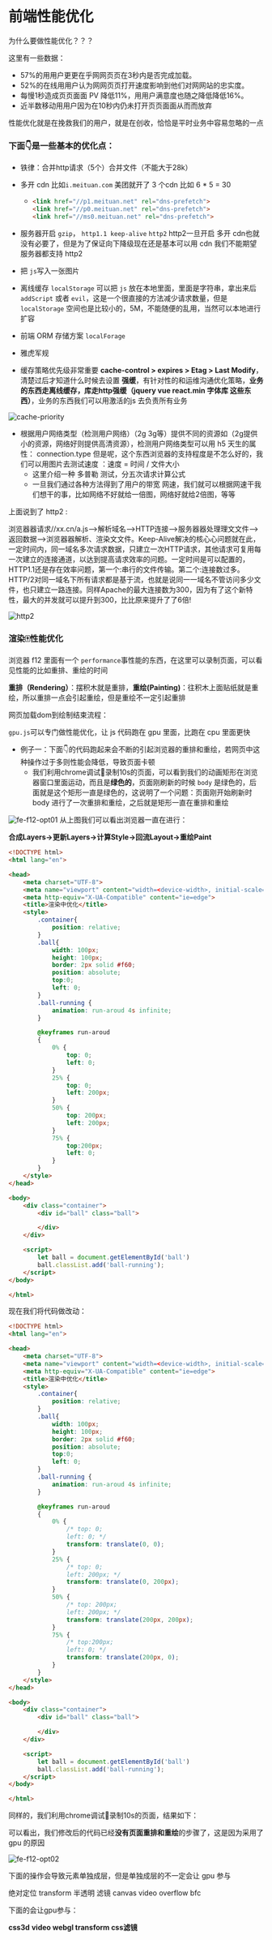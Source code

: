 # 前端性能优化

为什么要做性能优化？？？

这里有一些数据：

* 57%的⽤用户更更在乎⽹网⻚页在3秒内是否完成加载。
* 52%的在线⽤用户认为⽹网⻚页打开速度影响到他们对⽹网站的忠实度。
* 每慢1秒造成⻚页⾯面 PV 降低11%，⽤用户满意度也随之降低降低16%。
* 近半数移动⽤用户因为在10秒内仍未打开⻚页⾯面从⽽而放弃

性能优化就是在挽救我们的用户，就是在创收，恰恰是平时业务中容易忽略的一点

### 下面👇是一些基本的优化点：

* 铁律：合并http请求（5个）合并文件（不能大于28k）

* 多开 cdn 比如`i.meituan.com` 美团就开了 3 个cdn 比如 6 * 5 = 30

  * ```html
    <link href="//p1.meituan.net" rel="dns-prefetch">
    <link href="//p0.meituan.net" rel="dns-prefetch">
    <link href="//ms0.meituan.net" rel="dns-prefetch">
    ```

* 服务器开启 `gzip`， `http1.1 keep-alive` `http2` http2一旦开启 多开 cdn也就没有必要了，但是为了保证向下降级现在还是基本可以用 cdn 我们不能期望服务器都支持 http2
* 把  `js`写入一张图片
* 离线缓存 `localStorage` 可以把 `js` 放在本地里面，里面是字符串，拿出来后 `addScript` 或者 `evil`，这是一个很直接的方法减少请求数量，但是`localStorage` 空间也是比较小的，5M，不能随便的乱用，当然可以本地进行扩容
* 前端 ORM 存储方案 `localForage`

* 雅虎军规
* 缓存策略优先级非常重要 **cache-control > expires > Etag > Last Modify**，清楚过后才知道什么时候去设置 **强缓**，有针对性的和运维沟通优化策略，**业务的东西走离线缓存，库走http强缓（jquery vue react.min 字体库 这些东西）**，业务的东西我们可以用激活的js 去负责所有业务

![cache-priority](./assert/cache-priority.png)

* 根据用户网络类型（检测用户网络）（2g 3g等）提供不同的资源如（2g提供小的资源，网络好则提供高清资源），检测用户网络类型可以用 h5 天生的属性： connection.type 但是呢，这个东西浏览器的支持程度是不怎么好的，我们可以用图片去测试速度 ：速度 = 时间 / 文件大小
  * 这里介绍一种 多普勒 测试，分五次请求计算公式
  * 一旦我们通过各种方法得到了用户的带宽 网速，我们就可以根据网速干我们想干的事，比如网络不好就给一倍图，网络好就给2倍图，等等

上面说到了 http2 : 

浏览器器请求//xx.cn/a.js-->解析域名—>HTTP连接—>服务器器处理理⽂文件—>返回数据-->浏览器器解析、渲染⽂文件。Keep-Alive解决的核⼼心问题就在此，一定时间内，同一域名多次请求数据，只建⽴一次HTTP请求，其他请求可复用每一次建立的连接通道，以达到提高请求效率的问题。一定时间是可以配置的，HTTP1.1还是存在效率问题，第一个:串行的⽂件传输。第二个:连接数过多。HTTP/2对同一域名下所有请求都是基于流，也就是说同⼀一域名不管访问多少文件，也只建⽴一路连接。同样Apache的最大连接数为300，因为有了这个新特性，最大的并发就可以提升到300，⽐比原来提升了了6倍!

![http2](./assert/http2.png)

### 渲染🀄️性能优化

浏览器 f12 里面有一个 `performance`事性能的东西，在这里可以录制页面，可以看见性能的比如重排、重绘的时间

**重排（Rendering）**：摆积木就是重排，**重绘(Painting)**：往积木上面贴纸就是重绘，所以重排一点会引起重绘，但是重绘不一定引起重排

网页加载dom到绘制结束流程：

`gpu.js`可以专门做性能优化，让 js 代码跑在 gpu 里面，比跑在 cpu 里面更快

* 例子一：下面👇的代码跑起来会不断的引起浏览器的重排和重绘，若网页中这种操作过于多则性能会降低，导致页面卡顿
  * 我们利用chrome调试🔧录制10s的页面，可以看到我们的动画矩形在浏览器窗口里面运动，而且是**绿色的**，页面刚刷新的时候 `body` 是绿色的，后面就是这个矩形一直是绿色的，这说明了一个问题：页面刚开始刷新时 body 进行了一次重排和重绘，之后就是矩形一直在重排和重绘

![fe-f12-opt01](./assert/fe-f12-opt01.png)
从上图我们可以看出浏览器一直在进行：

**合成Layers->更新Layers->计算Style->回流Layout->重绘Paint**

```html
<!DOCTYPE html>
<html lang="en">

<head>
    <meta charset="UTF-8">
    <meta name="viewport" content="width=<device-width>, initial-scale=1.0">
    <meta http-equiv="X-UA-Compatible" content="ie=edge">
    <title>渲染中优化</title>
    <style>
        .container{
            position: relative;
        }
        .ball{
            width: 100px;
            height: 100px;
            border: 2px solid #f60;
            position: absolute;
            top:0;
            left: 0;
        }
        .ball-running {
            animation: run-aroud 4s infinite;
        }

        @keyframes run-aroud 
        {
            0% {
                top: 0;
                left: 0;
            }
            25% {
                top: 0;
                left: 200px;
            }
            50% {
                top: 200px;
                left: 200px;
            }
            75% {
                top:200px;
                left: 0;
            }
        }
    </style>
</head>

<body>
    <div class="container">
        <div id="ball" class="ball">

        </div>
    </div>

    <script>
        let ball = document.getElementById('ball')
        ball.classList.add('ball-running');
    </script>
</body>

</html>
```

现在我们将代码做改动：

```html
<!DOCTYPE html>
<html lang="en">

<head>
    <meta charset="UTF-8">
    <meta name="viewport" content="width=<device-width>, initial-scale=1.0">
    <meta http-equiv="X-UA-Compatible" content="ie=edge">
    <title>渲染中优化</title>
    <style>
        .container{
            position: relative;
        }
        .ball{
            width: 100px;
            height: 100px;
            border: 2px solid #f60;
            position: absolute;
            top:0;
            left: 0;
        }
        .ball-running {
            animation: run-aroud 4s infinite;
        }

        @keyframes run-aroud 
        {
            0% {
                /* top: 0;
                left: 0; */
                transform: translate(0, 0);
            }
            25% {
                /* top: 0;
                left: 200px; */
                transform: translate(0, 200px);
            }
            50% {
                /* top: 200px;
                left: 200px; */
                transform: translate(200px, 200px);
            }
            75% {
                /* top:200px;
                left: 0; */
                transform: translate(200px, 0);
            }
        }
    </style>
</head>

<body>
    <div class="container">
        <div id="ball" class="ball">

        </div>
    </div>

    <script>
        let ball = document.getElementById('ball')
        ball.classList.add('ball-running');
    </script>
</body>

</html>
```

同样的，我们利用chrome调试🔧录制10s的页面，结果如下：

可以看出，我们修改后的代码已经**没有页面重排和重绘**的步骤了，这是因为采用了 gpu 的原因

![fe-f12-opt02](./assert/fe-f12-opt02.png)

下面的操作会导致元素单独成层，但是单独成层的不一定会让 gpu 参与 

绝对定位 transform 半透明 滤镜 canvas video overflow bfc

下面的会让gpu参与：

**css3d** **video webgl transform css滤镜**